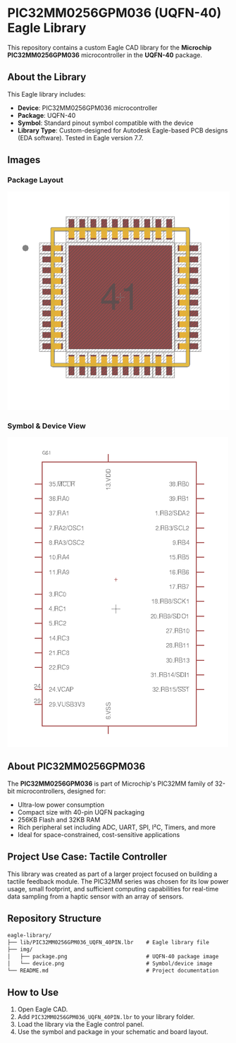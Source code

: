 # PIC32MM0256GPM036 (UQFN-40) Eagle Library

This repository contains a custom Eagle CAD library for the **Microchip PIC32MM0256GPM036** microcontroller in the **UQFN-40** package.

## About the Library

This Eagle library includes:

- **Device**: PIC32MM0256GPM036 microcontroller
- **Package**: UQFN-40
- **Symbol**: Standard pinout symbol compatible with the device
- **Library Type**: Custom-designed for Autodesk Eagle-based PCB designs (EDA software). Tested in Eagle version 7.7.

## Images

### Package Layout  
![Image of the Package](img/package1.png)

### Symbol & Device View  
![Image of the Device](img/device1.png)

## About PIC32MM0256GPM036

The **PIC32MM0256GPM036** is part of Microchip's PIC32MM family of 32-bit microcontrollers, designed for:

- Ultra-low power consumption
- Compact size with 40-pin UQFN packaging
- 256KB Flash and 32KB RAM
- Rich peripheral set including ADC, UART, SPI, I²C, Timers, and more
- Ideal for space-constrained, cost-sensitive applications

## Project Use Case: Tactile Controller

This library was created as part of a larger project focused on building a tactile feedback module. The PIC32MM series was chosen for its low power usage, small footprint, and sufficient computing capabilities for real-time data sampling from a haptic sensor with an array of sensors.

## Repository Structure

```
eagle-library/
├── lib/PIC32MM0256GPM036_UQFN_40PIN.lbr    # Eagle library file
├── img/
│   ├── package.png                         # UQFN-40 package image
│   └── device.png                          # Symbol/device image
└── README.md                               # Project documentation
```

## How to Use

1. Open Eagle CAD.
2. Add `PIC32MM0256GPM036_UQFN_40PIN.lbr` to your library folder.
3. Load the library via the Eagle control panel.
4. Use the symbol and package in your schematic and board layout.

